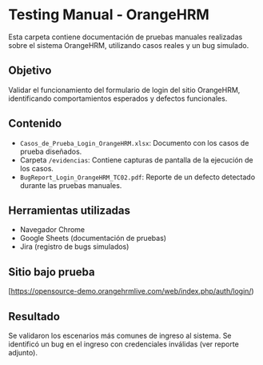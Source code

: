 # Testing Manual - OrangeHRM

Esta carpeta contiene documentación de pruebas manuales realizadas sobre el sistema OrangeHRM, utilizando casos reales y un bug simulado.

## Objetivo

Validar el funcionamiento del formulario de login del sitio OrangeHRM, identificando comportamientos esperados y defectos funcionales.

##  Contenido

- `Casos_de_Prueba_Login_OrangeHRM.xlsx`: Documento con los casos de prueba diseñados.
- Carpeta `/evidencias`: Contiene capturas de pantalla de la ejecución de los casos.
- `BugReport_Login_OrangeHRM_TC02.pdf`: Reporte de un defecto detectado durante las pruebas manuales.

##  Herramientas utilizadas

- Navegador Chrome 
- Google Sheets (documentación de pruebas)
- Jira (registro de bugs simulados)

## Sitio bajo prueba

 [https://opensource-demo.orangehrmlive.com/web/index.php/auth/login/)

## Resultado

Se validaron los escenarios más comunes de ingreso al sistema. Se identificó un bug en el ingreso con credenciales inválidas (ver reporte adjunto).
